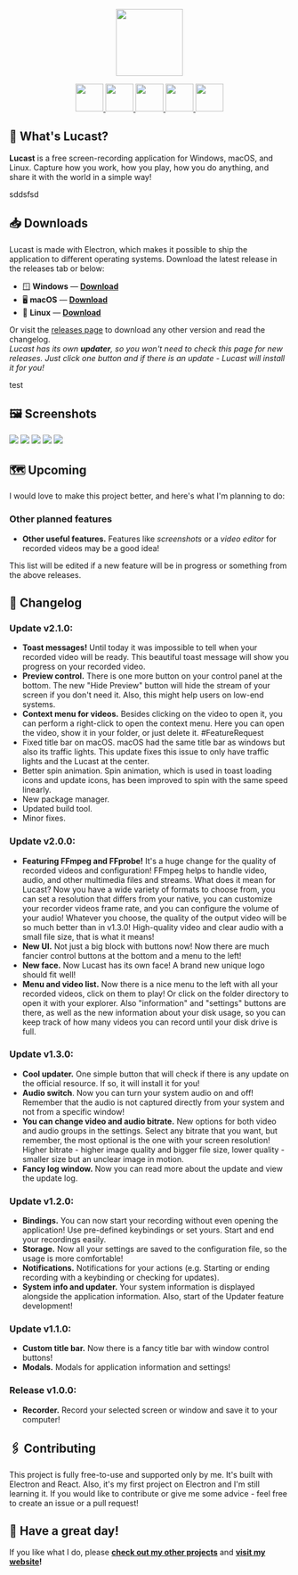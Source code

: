 <p align='center'><img src="https://raw.githubusercontent.com/PAXANDDOS/PAXANDDOS/main/lucast/icon.svg" height="120"></p>
<p align="center">
        <a href="https://www.electronjs.org/" target="_blank">
            <img src="https://upload.wikimedia.org/wikipedia/commons/9/91/Electron_Software_Framework_Logo.svg" height="50">
        </a>
        <a href="https://reactjs.org/" target="_blank">
            <img src="https://upload.wikimedia.org/wikipedia/commons/a/a7/React-icon.svg" height="50">
        </a>
        <a href="https://vitejs.dev/" target="_blank">
            <img src="https://vitejs.dev/logo.svg" height="50">
        </a>
        <a href="https://www.typescriptlang.org/" target="_blank">
            <img src="https://upload.wikimedia.org/wikipedia/commons/4/4c/Typescript_logo_2020.svg" height="50">
        </a>
        <a href="https://sass-lang.com/" target="_blank">
            <img src="https://upload.wikimedia.org/wikipedia/commons/9/96/Sass_Logo_Color.svg" height="50">
        </a>
</p>

## :thinking: What's Lucast?

**Lucast** is a free screen-recording application for Windows, macOS, and Linux. Capture how you work, how you play, how you do anything, and share it with the world in a simple way!

sddsfsd

## :inbox_tray: Downloads

Lucast is made with Electron, which makes it possible to ship the application to different operating systems.
Download the latest release in the releases tab or below:

-   :window: **Windows** — [**Download**](https://github.com/qdani/recorder/releases/latest/download/Recorder-Setup.exe)
-   :desktop_computer: **macOS** — [**Download**](https://github.com/PAXANDDOS/lucast-electron/releases/download/v2.1.0/Lucast-Installer.dmg)
-   :penguin: **Linux** — [**Download**](https://github.com/PAXANDDOS/lucast-electron/releases/download/v2.1.0/Lucast-Installer.AppImage)

Or visit the [releases page](https://github.com/qdani/recorder/releases) to download any other version and read the changelog.  
_Lucast has its own **updater**, so you won't need to check this page for new releases. Just click one button and if there is an update - Lucast will install it for you!_

test
## :framed_picture: Screenshots

![](https://raw.githubusercontent.com/PAXANDDOS/PAXANDDOS/main/lucast/screenshots/default.png)
![](https://raw.githubusercontent.com/PAXANDDOS/PAXANDDOS/main/lucast/screenshots/game.png)
![](https://raw.githubusercontent.com/PAXANDDOS/PAXANDDOS/main/lucast/screenshots/about.png)
![](https://raw.githubusercontent.com/PAXANDDOS/PAXANDDOS/main/lucast/screenshots/settings.png)
![](https://raw.githubusercontent.com/PAXANDDOS/PAXANDDOS/main/lucast/screenshots/updater.png)

## :world_map: Upcoming

I would love to make this project better, and here's what I'm planning to do:

### Other planned features

-   **Other useful features.** Features like _screenshots_ or a _video editor_ for recorded videos may be a good idea!

This list will be edited if a new feature will be in progress or something from the above releases.

## :memo: Changelog

### Update v2.1.0:

-   **Toast messages!** Until today it was impossible to tell when your recorded video will be ready. This beautiful toast message will show you progress on your recorded video.
-   **Preview control.** There is one more button on your control panel at the bottom. The new "Hide Preview" button will hide the stream of your screen if you don't need it. Also, this might help users on low-end systems.
-   **Context menu for videos.** Besides clicking on the video to open it, you can perform a right-click to open the context menu. Here you can open the video, show it in your folder, or just delete it. #FeatureRequest
-   Fixed title bar on macOS. macOS had the same title bar as windows but also its traffic lights. This update fixes this issue to only have traffic lights and the Lucast at the center.
-   Better spin animation. Spin animation, which is used in toast loading icons and update icons, has been improved to spin with the same speed linearly.
-   New package manager.
-   Updated build tool.
-   Minor fixes.

### Update v2.0.0:

-   **Featuring FFmpeg and FFprobe!** It's a huge change for the quality of recorded videos and configuration! FFmpeg helps to handle video, audio, and other multimedia files and streams. What does it mean for Lucast? Now you have a wide variety of formats to choose from, you can set a resolution that differs from your native, you can customize your recorder videos frame rate, and you can configure the volume of your audio! Whatever you choose, the quality of the output video will be so much better than in v1.3.0! High-quality video and clear audio with a small file size, that is what it means!
-   **New UI.** Not just a big block with buttons now! Now there are much fancier control buttons at the bottom and a menu to the left!
-   **New face.** Now Lucast has its own face! A brand new unique logo should fit well!
-   **Menu and video list.** Now there is a nice menu to the left with all your recorded videos, click on them to play! Or click on the folder directory to open it with your explorer. Also "information" and "settings" buttons are there, as well as the new information about your disk usage, so you can keep track of how many videos you can record until your disk drive is full.

### Update v1.3.0:

-   **Cool updater.** One simple button that will check if there is any update on the official resource. If so, it will install it for you!
-   **Audio switch**. Now you can turn your system audio on and off! Remember that the audio is not captured directly from your system and not from a specific window!
-   **You can change video and audio bitrate.** New options for both video and audio groups in the settings. Select any bitrate that you want, but remember, the most optional is the one with your screen resolution! Higher bitrate - higher image quality and bigger file size, lower quality - smaller size but an unclear image in motion.
-   **Fancy log window.** Now you can read more about the update and view the update log.

### Update v1.2.0:

-   **Bindings.** You can now start your recording without even opening the application! Use pre-defined keybindings or set yours. Start and end your recordings easily.
-   **Storage.** Now all your settings are saved to the configuration file, so the usage is more comfortable!
-   **Notifications.** Notifications for your actions (e.g. Starting or ending recording with a keybinding or checking for updates).
-   **System info and updater.** Your system information is displayed alongside the application information. Also, start of the Updater feature development!

### Update v1.1.0:

-   **Custom title bar.** Now there is a fancy title bar with window control buttons!
-   **Modals.** Modals for application information and settings!

### Release v1.0.0:

-   **Recorder.** Record your selected screen or window and save it to your computer!

## :paperclips: Contributing

This project is fully free-to-use and supported only by me. It's built with Electron and React. Also, it's my first project on Electron and I'm still learning it. If you would like to contribute or give me some advice - feel free to create an issue or a pull request!

## :fox_face: Have a great day!

If you like what I do, please **[check out my other projects](https://github.com/PAXANDDOS?tab=repositories)** and **[visit my website](https://paxanddos.github.io)!**
